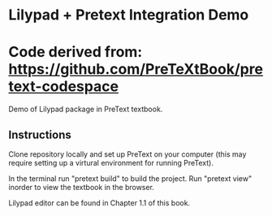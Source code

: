 # Lilypad + Pretext Integration Demo
# Code derived from: https://github.com/PreTeXtBook/pretext-codespace

Demo of Lilypad package in PreText textbook.

## Instructions

Clone repository locally and set up PreText on your computer (this may require setting up a virtural environment for running PreText). 

In the terminal run "pretext build" to build the project. Run "pretext view" inorder to view the textbook in the browser. 

Lilypad editor can be found in Chapter 1.1 of this book.
